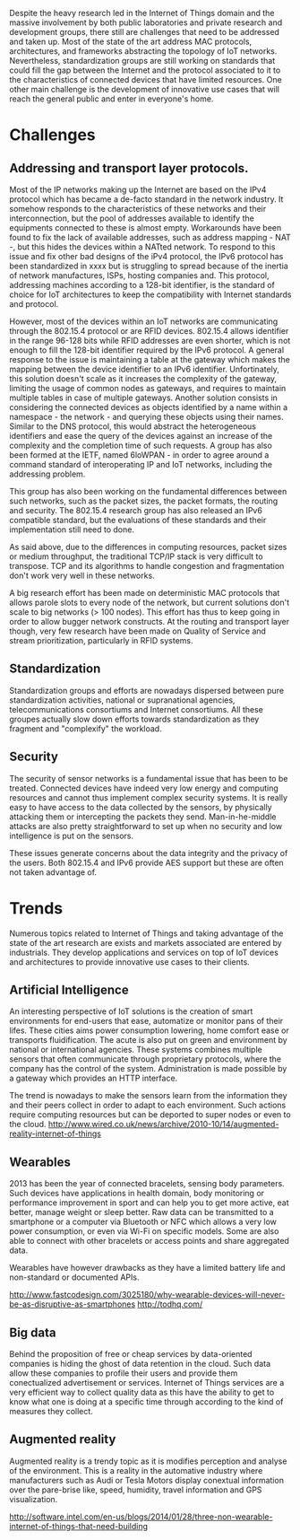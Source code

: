Despite the heavy research led in the Internet of Things domain and the massive involvement by both public laboratories and private research and development groups, there still are challenges that need to be addressed and taken up.
Most of the state of the art address MAC protocols, architectures, and frameworks abstracting the topology of IoT networks. Nevertheless, standardization groups are still working on standards that could fill the gap between the Internet and the protocol associated to it to the characteristics of connected devices that have limited resources.
One other main challenge is the development of innovative use cases that will reach the general public and enter in everyone's home.

# Challenges

## Addressing and transport layer protocols.

Most of the IP networks making up the Internet are based on the IPv4 protocol which has became a de-facto standard in the network industry. It somehow responds to the characteristics of these networks and their interconnection, but the pool of addresses available to identify the equipments connected to these is almost empty. Workarounds have been found to fix the lack of available addresses, such as address mapping - NAT -, but this hides the devices within a NATted network.
To respond to this issue and fix other bad designs of the iPv4 protocol, the IPv6 protocol has been standardized in xxxx but is struggling to spread because of the inertia of network manufactures, ISPs,  hosting companies and. This protocol, addressing machines according to a 128-bit identifier, is the standard of choice for IoT architectures to keep the compatibility with Internet standards and protocol.

However, most of the devices within an IoT networks are communicating through the 802.15.4 protocol or are RFID devices. 802.15.4 allows identifier in the range 96-128 bits while RFID addresses are even shorter, which is not enough to fill the 128-bit identifier required by the IPv6 protocol.
A general response to the issue is maintaining a table at the gateway which makes the mapping between the device identifier to an IPv6 identifier. Unfortinately, this solution doesn't scale as it increases the complexity of the gateway, limiting the usage of common nodes as gateways, and requires to maintain multiple tables in case of multiple gateways.
Another solution consists in considering the connected devices as objects identified by a name within a namespace - the network - and querying these objects using their names. Similar to the DNS protocol, this would abstract the heterogeneous identifiers and ease the query of the devices against an increase of the complexity and the completion time of such requests.
A group has also been formed at the IETF, named 6loWPAN - in order to agree around a command standard of interoperating IP and IoT networks, including the addressing problem.

This group has also been working on the fundamental differences between such networks, such as the packet sizes, the packet formats, the routing and security. The 802.15.4 research group has also released an IPv6 compatible standard, but the evaluations of these standards and their implementation still need to done.

As said above, due to the differences in computing resources, packet sizes or medium throughput, the traditional TCP/IP stack is very difficult to transpose. TCP and its algorithms to handle congestion and fragmentation don't work very well in these networks.

A big research effort has been made on deterministic MAC protocols that allows parole slots to every node of the network, but current solutions don't scale to big networks (> 100 nodes). This effort has thus to keep going in order to allow bugger network constructs.
At the routing and transport layer though, very few research have been made on Quality of Service and stream prioritization, particularly in RFID systems.

## Standardization

Standardization groups and efforts are nowadays dispersed between pure standardization activities, national or supranational agencies, telecommunications consortiums and Internet consortiums.
All these groupes actually slow down efforts towards standardization as they fragment and "complexify" the workload.

## Security

The security of sensor networks is a fundamental issue that has been to be treated. Connected devices have indeed very low energy and computing resources and cannot thus implement complex security systems.
It is really easy to have access to the data collected by the sensors, by physically attacking them or intercepting the packets they send. Man-in-he-middle attacks are also pretty straightforward to set up when no security and low intelligence is put on the sensors.

These issues generate concerns about the data integrity and the privacy of the users. Both 802.15.4 and IPv6 provide AES support but these are often not taken advantage of.

# Trends

Numerous topics related to Internet of Things and taking advantage of the state of the art research are exists and markets associated are entered by industrials.
They develop applications and services on top of IoT devices and architectures to provide innovative use cases to their clients.

## Artificial Intelligence

An interesting perspective of IoT solutions is the creation of smart environments for end-users that ease, automatize or monitor pans of their lifes. These cities aims power consumption lowering, home comfort ease or transports fluidification.
The acute is also put on green and environment by national or international agencies.
These systems combines multiple sensors that often communicate through proprietary protocols, where the company has the control of the system. Administration is made possible by a gateway which provides an HTTP interface.


The trend is nowadays to make the sensors learn from the information they and their peers collect in order to adapt to each environment. Such actions require computing resources but can be deported to super nodes or even to the cloud.
http://www.wired.co.uk/news/archive/2010-10/14/augmented-reality-internet-of-things

## Wearables

2013 has been the year of connected bracelets, sensing body parameters. Such devices have applications in health domain, body monitoring or performance improvement in sport and can help you to get more active, eat better, manage weight or 	sleep better.
Raw data can be transmitted to a smartphone or a computer via Bluetooth or NFC which allows a very low power consumption, or even via Wi-Fi on specific models.
Some are also able to connect with other bracelets or access points and share aggregated data.

Wearables have however drawbacks as they have a limited battery life and non-standard or documented APIs.

http://www.fastcodesign.com/3025180/why-wearable-devices-will-never-be-as-disruptive-as-smartphones
http://todhq.com/
## Big data

Behind the proposition of free or cheap services by data-oriented companies is hiding the ghost of data retention in the cloud.
Such data allow these companies to profile their users and provide them conectualized advertisement or services.
Internet of Things services are a very efficient way to collect quality data as this have the ability to get to know what one is doing at a specific time through according to the kind of measures they collect.

## Augmented reality

Augmented reality is a trendy topic as it is modifies perception and analyse of the environment.
This is a reality in the automative industry where manufacturers such as Audi or Tesla Motors display conextual information over the pare-brise like, speed, humidity, travel information and GPS visualization.

http://software.intel.com/en-us/blogs/2014/01/28/three-non-wearable-internet-of-things-that-need-building
